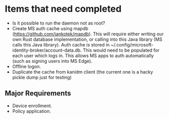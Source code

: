 # Items that need completed

* Is it possible to run the daemon not as root?
* Create MS auth cache using mapdb (https://github.com/jankotek/mapdb). This will require either writing our own Rust database implementation, or calling into this Java library (MS calls this Java library). Auth cache is stored in ~/.config/microsoft-identity-broker/account-data.db. This would need to be populated for each user which logs in. This allows MS apps to auth automatically (such as signing users into MS Edge).
* Offline logon.
* Duplicate the cache from kanidm client (the current one is a hacky pickle dump just for testing)

## Major Requirements

* Device enrollment.
* Policy application.
